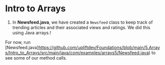 # Intro to Arrays

1. In **Newsfeed.java**, we have created a ```Newsfeed``` class to keep track of trending articles and their associated views and ratings. We did this using Java arrays.!

For now, run [Newsfeed.java]https://github.com/upliftdev/Foundations/blob/main/5.Arrays/Intro_to_Arrays/src/main/java/com/examples/arrays5/Newsfeed.java) to see some of our method calls.